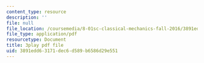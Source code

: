 ```yaml
---
content_type: resource
description: ''
file: null
file_location: /coursemedia/8-01sc-classical-mechanics-fall-2016/3891edd63171dec6d589b6586d29e551_CsHQ35j_1kY.pdf
file_type: application/pdf
resourcetype: Document
title: 3play pdf file
uid: 3891edd6-3171-dec6-d589-b6586d29e551
---
```

